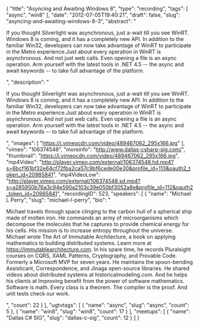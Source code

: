{
  "title": "Asyncing and Awaiting Windows 8",
  "type": "recording",
  "tags": [
    "async",
    "win8"
  ],
  "date": "2012-07-05T19:40:21",
  "draft": false,
  "slug": "asyncing-and-awaiting-windows-8-3",
  "abstract": "<p>If you thought Silverlight was asynchronous, just a-wait till you see WinRT. Windows 8 is coming, and it has a completely new API. In addition to the familiar Win32, developers can now take advantage of WinRT to participate in the Metro experience.Just about every operation in WinRT is asynchronous. And not just web calls. Even opening a file is an async operation. Arm yourself with the latest tools in .NET 4.5 -- the async and await keywords -- to take full advantage of the platform.</p>",
  "description": "<p>If you thought Silverlight was asynchronous, just a-wait till you see WinRT. Windows 8 is coming, and it has a completely new API. In addition to the familiar Win32, developers can now take advantage of WinRT to participate in the Metro experience.Just about every operation in WinRT is asynchronous. And not just web calls. Even opening a file is an async operation. Arm yourself with the latest tools in .NET 4.5 -- the async and await keywords -- to take full advantage of the platform.</p>",
  "images": [
    "https://i.vimeocdn.com/video/489467062_295x166.jpg"
  ],
  "vimeo": "106374548",
  "moreinfo": "http://www.dallas-csharp-sig.com/",
  "thumbnail": "https://i.vimeocdn.com/video/489467062_295x166.jpg",
  "mp4Video": "http://player.vimeo.com/external/106374548.hd.mp4?s=6bcf161bf32e64cf72fba2ca57c9bf6cede00e30&profile_id=113&oauth2_token_id=20985841",
  "mp4VideoLow": "http://player.vimeo.com/external/106374548.sd.mp4?s=a285950b76a3c94e590a2103c39e050bf3052a8e&profile_id=112&oauth2_token_id=20985841",
  "recordingID": 523,
  "speakers": [
    {
      "name": "Michael L Perry",
      "slug": "michael-l-perry",
      "bio": "<p>Michael travels through space clinging to the carbon hull of a spherical ship made of molten iron. He commands an army of microorganisms which decompose the molecules that he captures to provide chemical energy for his cells. His mission is to increase entropy throughout the universe. Michael wrote The Art of Immutable Architecture, a book on applying mathematics to building distributed systems. Learn more at https://immutablearchitecture.com. In his spare time, he records Pluralsight courses on CQRS, XAML Patterns, Cryptography, and Provable Code. Formerly a Microsoft MVP for seven years. He maintains the spoon-bending Assisticant, Correspondence, and Jinaga open-source libraries. He shared videos about distributed systems at historicalmodeling.com. And he helps his clients at Improving benefit from the power of software mathematics. Software is math. Every class is a theorem. The compiler is the proof. And unit tests check our work.</p>",
      "count": 22
    }
  ],
  "ugtvtags": [
    {
      "name": "async",
      "slug": "async",
      "count": 5
    },
    {
      "name": "win8",
      "slug": "win8",
      "count": 17
    }
  ],
  "meetups": [
    {
      "name": "Dallas C# SIG",
      "slug": "dallas-c-sig",
      "count": 12
    }
  ]
}